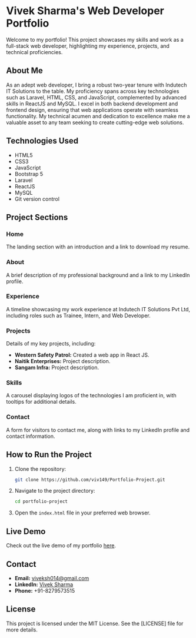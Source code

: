 # Vivek Sharma's Web Developer Portfolio

Welcome to my portfolio! This project showcases my skills and work as a full-stack web developer, highlighting my experience, projects, and technical proficiencies.

## About Me

As an adept web developer, I bring a robust two-year tenure with Indutech IT Solutions to the table. My proficiency spans across key technologies such as Laravel, HTML, CSS, and JavaScript, complemented by advanced skills in ReactJS and MySQL. I excel in both backend development and frontend design, ensuring that web applications operate with seamless functionality. My technical acumen and dedication to excellence make me a valuable asset to any team seeking to create cutting-edge web solutions.

## Technologies Used

- HTML5
- CSS3
- JavaScript
- Bootstrap 5
- Laravel
- ReactJS
- MySQL
- Git version control

## Project Sections

### Home

The landing section with an introduction and a link to download my resume.

### About

A brief description of my professional background and a link to my LinkedIn profile.

### Experience

A timeline showcasing my work experience at Indutech IT Solutions Pvt Ltd, including roles such as Trainee, Intern, and Web Developer.

### Projects

Details of my key projects, including:
- **Western Safety Patrol:** Created a web app in React JS.
- **Naitik Enterprises:** Project description.
- **Sangam Infra:** Project description.

### Skills

A carousel displaying logos of the technologies I am proficient in, with tooltips for additional details.

### Contact

A form for visitors to contact me, along with links to my LinkedIn profile and contact information.

## How to Run the Project

1. Clone the repository:
    ```bash
    git clone https://github.com/viv149/Portfolio-Project.git
    ```

2. Navigate to the project directory:
    ```bash
    cd portfolio-project
    ```

3. Open the `index.html` file in your preferred web browser.

## Live Demo

Check out the live demo of my portfolio [here](https://yourusername.github.io/portfolio-project).

## Contact

- **Email:** viveksh014@gmail.com
- **LinkedIn:** [Vivek Sharma](https://www.linkedin.com/in/viveksharma-60983917a)
- **Phone:** +91-8279573515

## License

This project is licensed under the MIT License. See the [LICENSE] file for more details.
